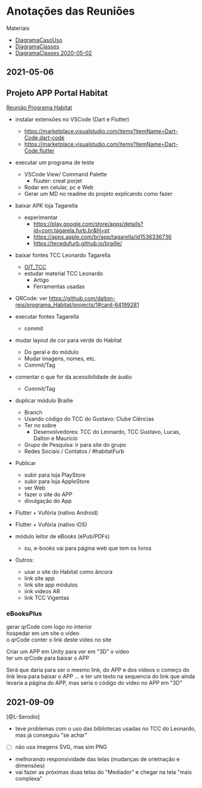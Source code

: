 # Anotações das Reuniões

Materiais

- [DiagramaCasoUso](docs/DiagramaCasoUso.drawio.svg "DiagramaCasoUso")  
- [DiagramaClasses](docs/DiagramaClasses.drawio.svg "DiagramaClasses")  
- [DiagramaClasses 2020-05-02](docs/2020-05-02_DC.drawio.svg "DiagramaClasses 2020-05-02")  

## 2021-05-06

## Projeto APP Portal Habitat

[Reunião Programa Habitat](<https://furb-my.sharepoint.com/:v:/g/personal/arosa_furb_br/EX4NFXE2UT5FvmHoYm4f8AMBDdKAHeR1242o-t4K61UBEg>)  

- instalar extensões no VSCode (Dart e Flutter)  
  - <https://marketplace.visualstudio.com/items?itemName=Dart-Code.dart-code>  
  - <https://marketplace.visualstudio.com/items?itemName=Dart-Code.flutter>  

- executar um programa de teste  
  - VSCode View/ Command Palette  
    - fluuter: creat porjet  
  - Rodar em celular, pc e Web  
  - Gerar um MD no readme do projeto explicando como fazer  

- baixar APK loja Tagarella  
  - experimentar  
    - <https://play.google.com/store/apps/details?id=com.tagarela.furb.br&hl=pt>  
    - <https://apps.apple.com/br/app/tagarella/id1536336736>  
    - <https://tecedufurb.github.io/braille/>  

- baixar fontes TCC Leonardo Tagarella  
  - [GIT_TCC](../PortalHabitat/tcc_LeonardoPereiraVieira)  
  - estudar material TCC Leonardo  
    - Artigo  
    - Ferramentas usadas  

- QRCode: ver <https://github.com/dalton-reis/programa_Habitat/projects/1#card-64199281>  

- executar fontes Tagarella  
  - commit  

- mudar layout de cor para verde do Habitat  
  - Do geral e do módulo  
  - Mudar imagens, nomes, etc.  
  - Commit/Tag  

- comentar o que for da acessibilidade de áudio  
  - Commit/Tag  

- duplicar módulo Braille  
  - Branch  
  - Usando código do TCC do Gustavo: Clube Ciências  
  - Ter no sobre  
    - Desenvolvedores: TCC do Leonardo, TCC Gustavo, Lucas, Dalton e Maurício  
  - Grupo de Pesquisa: ir para site do grupo  
  - Redes Sociais / Contatos / #habitatFurb  

- Publicar  
  - subir para loja PlayStore  
  - subir para loja AppleStore  
  - ver Web  
  - fazer o site do APP  
  - divulgação do App  

- Flutter + Vufória (nativo Android)  
- Flutter + Vufória (nativo iOS)  

- módulo leitor de eBooks (ePub/PDFs)  
  - ou, e-books vai para página web que tem os livros  

- Outros:  
  - usar o site do Habitat como âncora  
  - link site app  
  - link site app módulos  
  - iink vídeos AR  
  - link TCC Vigentas  

### eBooksPlus

gerar qrCode com logo no interior  
hospedar em um site o vídeo  
o qrCode conter o link deste vídeo no site  

Criar um APP em Unity para ver em "3D" o vídeo  
ter um qrCode para baixar o APP  

Será que daria para ser o mesmo link, do APP e dos vídeos o começo do link leva para baixar o APP ... e ter um texto na sequencia do link que ainda levaria a página do APP, mas seria o código do video no APP em "3D"  

## 2021-09-09

[@L-Serodio]  

- teve problemas com o uso das bibliotecas usadas no TCC do Leonardo, mas já conseguiu "se achar"  
- [ ] não usa imagens SVG, mas sim PNG  
- melhorando responsividade das telas (mudanças de orietnação e dimensões)  
- vai fazer as próximas duas telas do "Mediador" e chegar na tela "mais complexa"  
